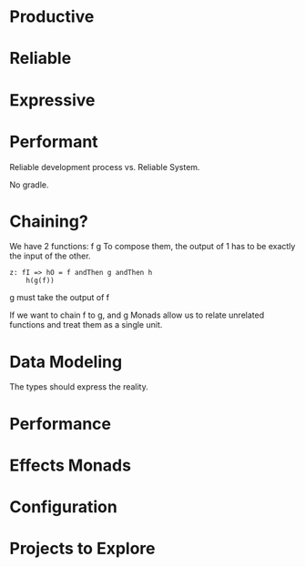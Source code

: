 
# Productive
# Reliable
# Expressive
# Performant
Reliable development process vs. Reliable System.

No gradle.
 
# Chaining?
We have 2 functions: f g
To compose them, the output of 1 has to be exactly the input of the other.

    z: fI => hO = f andThen g andThen h
        h(g(f))

g must take the output of f

If we want to chain f to g, and g 
Monads allow us to relate unrelated functions and treat them as a single unit.

# Data Modeling
The types should express the reality.

# Performance

# Effects Monads

# Configuration

# Projects to Explore
